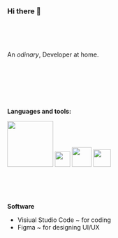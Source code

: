 ### Hi there 👋

<br>
<br>
<br>
 
An *odinary*, Developer at home.

<br>
<br>
<br>
<br>
<br>
  
**Languages and tools:**
<p>
  <img src="https://www.freepnglogos.com/uploads/html5-logo-png/html5-logo-devextreme-multi-purpose-controls-html-javascript-3.png" style="width: 105px;"></img>
  <img src="https://brandslogos.com/wp-content/uploads/images/large/python-logo.png" style="width: 35px;"></img>
  <img src="https://upload.wikimedia.org/wikipedia/commons/thumb/b/b2/Bootstrap_logo.svg/220px-Bootstrap_logo.svg.png" style="width: 45px;"></img>
  <img src="https://www.gstatic.com/devrel-devsite/prod/v84e6f6a61298bbae5bb110c196e834c7f21fe3fb34e722925433ddb936d280c9/firebase/images/touchicon-180.png" style="width: 40px;"></img>
  <!--<img src="" style="width: 35px;"></img>-->
</p>

<br>
<br>
<br>

**Software**
<br>
- Visiual Studio Code ~ for coding
- Figma ~ for designing UI/UX

